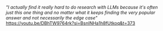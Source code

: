
*"I actually find it really hard to do research with LLMs because it's often just this one thing and no matter
what it keeps finding the very popular answer and not necessarily the edge case"*
https://youtu.be/DBhTW9764rk?si=BsnINHa1h8fUtkoq&t=373